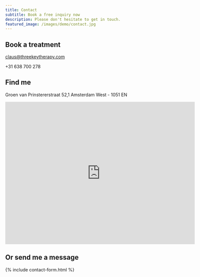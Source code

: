 ```yaml
---
title: Contact
subtitle: Book a free inquiry now
description: Please don't hesitate to get in touch.
featured_image: /images/demo/contact.jpg
---
```


## Book a treatment

claus@threekeytherapy.com

+31 638 700 278

## Find me 

Groen van Prinstererstraat 52,1
Amsterdam West - 1051 EN

<iframe src="https://www.google.com/maps/embed?pb=!1m18!1m12!1m3!1d2435.299162511366!2d4.869556976672838!3d52.38312687202571!2m3!1f0!2f0!3f0!3m2!1i1024!2i768!4f13.1!3m3!1m2!1s0x47c609cf5fdc5a09%3A0xec60e148c7838932!2sThe%20Body%20Sessions!5e0!3m2!1sen!2snl!4v1699450882640!5m2!1sen!2snl" width="600" height="450" style="border:0;" allowfullscreen="" loading="lazy" referrerpolicy="no-referrer-when-downgrade"></iframe>

## Or send me a message

{% include contact-form.html %}


